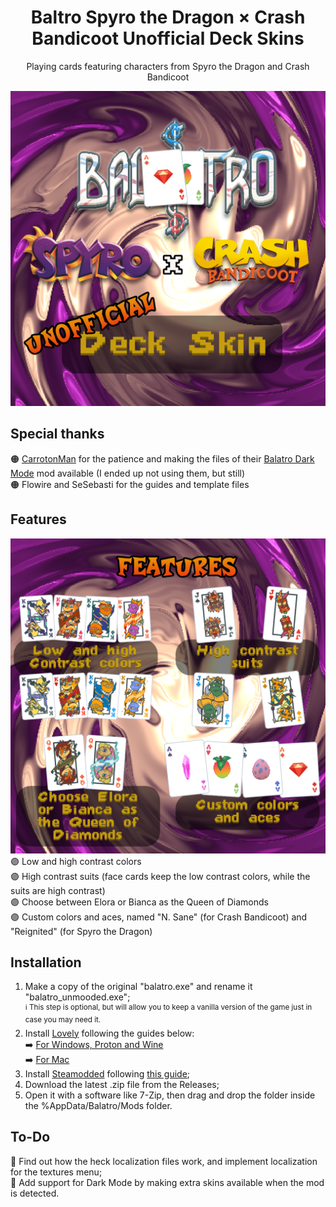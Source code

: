 <h1 align="center"> Baltro Spyro the Dragon × Crash Bandicoot Unofficial Deck Skins </h1>
<p align="center"></è>Playing cards featuring characters from Spyro the Dragon and Crash Bandicoot </p>
<img src="https://github.com/DZAladan/Spyro-Crash-Balatro-Deck-Skins/raw/main/extras/spyrocrash_balatromod_presentation_1.png">

## Special thanks
🟠 [CarrotonMan](https://github.com/CarrotonMan) for the patience and making the files of their [Balatro Dark Mode](https://github.com/CarrotonMan/balatrodarkmode) mod available (I ended up not using them, but still)<br>
🟠 Flowire and SeSebasti for the guides and template files

## Features
<img src="https://github.com/DZAladan/Spyro-Crash-Balatro-Deck-Skins/raw/main/extras/spyrocrash_balatromod_presentation_2.png"><br>
  🟣 Low and high contrast colors<br>
  🟣 High contrast suits (face cards keep the low contrast colors, while the suits are high contrast)<br>
  🟣 Choose between Elora or Bianca as the Queen of Diamonds<br>
  🟣 Custom colors and aces, named "N. Sane" (for Crash Bandicoot) and "Reignited" (for Spyro the Dragon)

## Installation
1. Make a copy of the original "balatro.exe" and rename it "balatro_unmooded.exe";<br>
  <sup>ℹ️ This step is optional, but will allow you to keep a vanilla version of the game just in case you may need it.</sup>
2. Install [Lovely](https://github.com/ethangreen-dev/lovely-injector) following the guides below:<br>
  ➡️ [For Windows, Proton and Wine](https://github.com/ethangreen-dev/lovely-injector?tab=readme-ov-file#windows--proton--wine)<br>
  ➡️ [For Mac](https://github.com/ethangreen-dev/lovely-injector?tab=readme-ov-file#mac)
3. Install [Steamodded](https://github.com/Steamodded/smods/) following [this guide](https://github.com/Steamodded/smods/wiki/Installing-Steamodded-windows);
4. Download the latest .zip file from the Releases;
5. Open it with a software like 7-Zip, then drag and drop the folder inside the %AppData/Balatro/Mods folder.

## To-Do
🔲 Find out how the heck localization files work, and implement localization for the textures menu;<br>
🔲 Add support for Dark Mode by making extra skins available when the mod is detected.
